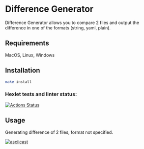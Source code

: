 # Difference Generator

Difference Generator allows you to compare 2 files and output the difference in one of the formats (string, yaml, plain).

## Requirements

MacOS, Linux, Windows

## Installation

```bash
make install
```

### Hexlet tests and linter status:
[![Actions Status](https://github.com/user-9e/frontend-project-46/actions/workflows/hexlet-check.yml/badge.svg)](https://github.com/user-9e/frontend-project-46/actions)

## Usage
Generating difference of 2 files, format not specified.

[![asciicast](https://asciinema.org/a/kwurgqBe5Ft75vRurKAj5FDT2.svg)](https://asciinema.org/a/kwurgqBe5Ft75vRurKAj5FDT2)

